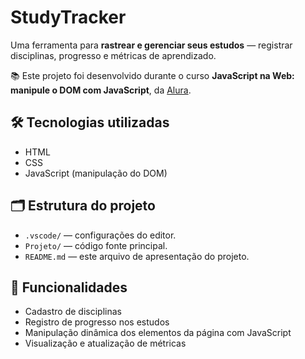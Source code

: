 # StudyTracker

Uma ferramenta para **rastrear e gerenciar seus estudos** — registrar disciplinas, progresso e métricas de aprendizado.

📚 Este projeto foi desenvolvido durante o curso **JavaScript na Web: manipule o DOM com JavaScript**, da [Alura](https://www.alura.com.br/).

## 🛠️ Tecnologias utilizadas

- HTML  
- CSS  
- JavaScript (manipulação do DOM)

## 🗂 Estrutura do projeto

- `.vscode/` — configurações do editor.  
- `Projeto/` — código fonte principal.  
- `README.md` — este arquivo de apresentação do projeto.

## 🎯 Funcionalidades

- Cadastro de disciplinas  
- Registro de progresso nos estudos  
- Manipulação dinâmica dos elementos da página com JavaScript  
- Visualização e atualização de métricas  
